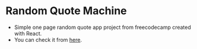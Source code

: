 # Random Quote Machine

- Simple one page random quote app project from freecodecamp created with React.
- You can check it from [here](https://pdouu.github.io/random-quote-machine/ "here").

